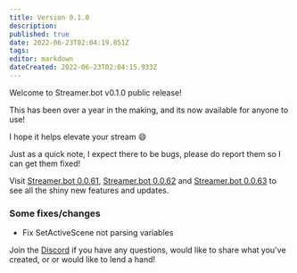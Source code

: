 ```yaml
---
title: Version 0.1.0
description: 
published: true
date: 2022-06-23T02:04:19.851Z
tags: 
editor: markdown
dateCreated: 2022-06-23T02:04:15.933Z
---
```


Welcome to Streamer.bot v0.1.0 public release!

This has been over a year in the making, and its now available for anyone to use!

I hope it helps elevate your stream 😄 

Just as a quick note, I expect there to be bugs, please do report them so I can get them fixed!

Visit [Streamer.bot 0.0.61](/Changelogs/Archives/Version-0061), [Streamer.bot 0.0.62](/Changelogs/Archives/Version-0062) and [Streamer.bot 0.0.63](/Changelogs/Archives/Version-0063) to see all the shiny new features and updates.

### Some fixes/changes

* Fix SetActiveScene not parsing variables

Join the [Discord](https://discord.gg/zuXpPpgD5K) if you have any questions, would like to share what you've created, or or would like to lend a hand!